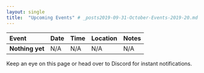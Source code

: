 ```yaml
---
layout: single
title:  "Upcoming Events" # _posts2019-09-31-October-Events-2019-20.md 
---
```

| Event | Date | Time | Location | Notes
|:-----------------|:----------|:-----------|:-----------|:-----------|
| __Nothing yet__ | N/A | N/A | N/A | N/A |

Keep an eye on this page or head over to Discord for instant notifications.
